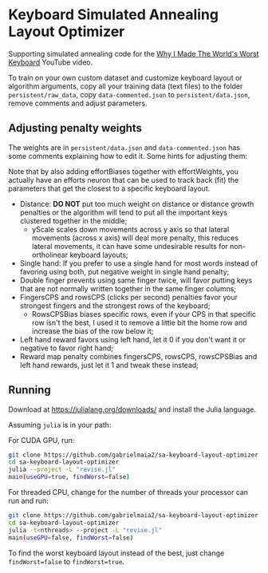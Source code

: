 # Keyboard Simulated Annealing Layout Optimizer

Supporting simulated annealing code for the [Why I Made The World's Worst Keyboard](https://youtu.be/188fipF-i5I) YouTube video.

To train on your own custom dataset and customize keyboard layout or algorithm arguments,
copy all your training data (text files) to the folder `persistent/raw_data`,
copy `data-commented.json` to `persistent/data.json`, remove comments and adjust parameters.

## Adjusting penalty weights

The weights are in `persistent/data.json` and `data-commented.json` has some comments explaining how to edit it. Some hints for adjusting them:

Note that by also adding effortBiases together with effortWeights, you actually have an efforts neuron that can be used to track back (fit) the parameters that get the closest to a specific keyboard layout.

- Distance: **DO NOT** put too much weight on distance or distance growth penalties or the algorithm will tend to put all the important keys clustered together in the middle;
  - yScale scales down movements across y axis so that lateral movements (across x axis) will deal more penalty, this reduces lateral movements, it can have some undesirable results for non-ortholinear keyboard layouts;
- Single hand: If you prefer to use a single hand for most words instead of favoring using both, put negative weight in single hand penalty;
- Double finger prevents using same finger twice, will favor putting keys that are not normally written together in the same finger columns;
- FingersCPS and rowsCPS (clicks per second) penalties favor your strongest fingers and the strongest rows of the keyboard;
  - RowsCPSBias biases specific rows, even if your CPS in that specific row isn't the best, I used it to remove a little bit the home row and increase the bias of the row below it;
- Left hand reward favors using left hand, let it 0 if you don't want it or negative to favor right hand;
- Reward map penalty combines fingersCPS, rowsCPS, rowsCPSBias and left hand rewards, just let it 1 and tweak these instead;

## Running

Download at <https://julialang.org/downloads/> and install the Julia language.

Assuming `julia` is in your path:

For CUDA GPU, run:

```bash
git clone https://github.com/gabrielmaia2/sa-keyboard-layout-optimizer.git
cd sa-keyboard-layout-optimizer
julia --project -L "revise.jl"
main(useGPU=true, findWorst=false)
```

For threaded CPU, change <nthreads> for the number of threads your processor can run and run:

```bash
git clone https://github.com/gabrielmaia2/sa-keyboard-layout-optimizer.git
cd sa-keyboard-layout-optimizer
julia -t<nthreads> --project -L "revise.jl"
main(useGPU=false, findWorst=false)
```

To find the worst keyboard layout instead of the best, just change `findWorst=false` to `findWorst=true`.
